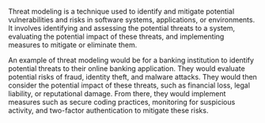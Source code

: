 

Threat modeling is a technique used to identify and mitigate potential vulnerabilities and risks in software systems, applications, or environments. It involves identifying and assessing the potential threats to a system, evaluating the potential impact of these threats, and implementing measures to mitigate or eliminate them. 

An example of threat modeling would be for a banking institution to identify potential threats to their online banking application. They would evaluate potential risks of fraud, identity theft, and malware attacks. They would then consider the potential impact of these threats, such as financial loss, legal liability, or reputational damage. From there, they would implement measures such as secure coding practices, monitoring for suspicious activity, and two-factor authentication to mitigate these risks.